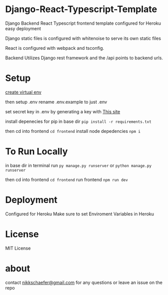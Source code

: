 # Django-React-Typescript-Template

Django Backend React Typescript frontend template configured for Heroku easy deployment

Django static files is configured with whitenoise to serve its own static files

React is configured with webpack and tsconfig. 

Backend Utilizes Django rest framework and the /api points to backend urls.

# Setup

[create virtual env](https://packaging.python.org/guides/installing-using-pip-and-virtual-environments/)

then
setup .env
rename .env.example to just .env

set secret key in .env by generating a key with
[This site](https://miniwebtool.com/django-secret-key-generator/)

install depenecies for pip
in base dir
`pip install -r requirements.txt`

then cd into frontend
`cd frontend`
install node depedencies
`npm i`

# To Run Locally

in base dir in terminal run
`py manage.py runserver` or `python manage.py runserver`

then cd into frontend
`cd frontend`
run frontend
`npm run dev`

# Deployment

Configured for Heroku
Make sure to set Enviroment Variables in Heroku

# License

MIT License

# about

contact nikkschaefer@gmail.com for any questions or leave an issue on the repo
